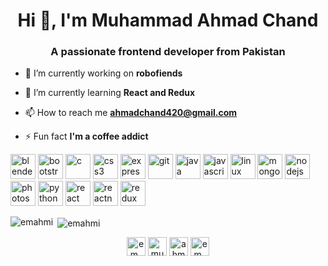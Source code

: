 <h1 align="center">Hi 👋, I'm Muhammad Ahmad Chand</h1>
<h3 align="center">A passionate frontend developer from Pakistan</h3>

- 🔭 I’m currently working on **robofiends**

- 🌱 I’m currently learning **React and Redux**

- 📫 How to reach me **ahmadchand420@gmail.com**

- ⚡ Fun fact **I'm a coffee addict**

<p align="left"><img src="https://download.blender.org/branding/community/blender_community_badge_white.svg" alt="blender" width="40" height="40"/> <img src="https://devicons.github.io/devicon/devicon.git/icons/bootstrap/bootstrap-plain.svg" alt="bootstrap" width="40" height="40"/> <img src="https://devicons.github.io/devicon/devicon.git/icons/c/c-original.svg" alt="c" width="40" height="40"/> <img src="https://devicons.github.io/devicon/devicon.git/icons/css3/css3-original-wordmark.svg" alt="css3" width="40" height="40"/> <img src="https://devicons.github.io/devicon/devicon.git/icons/express/express-original-wordmark.svg" alt="express" width="40" height="40"/> <img src="https://www.vectorlogo.zone/logos/git-scm/git-scm-icon.svg" alt="git" width="40" height="40"/> <img src="https://devicons.github.io/devicon/devicon.git/icons/java/java-original-wordmark.svg" alt="java" width="40" height="40"/> <img src="https://devicons.github.io/devicon/devicon.git/icons/javascript/javascript-original.svg" alt="javascript" width="40" height="40"/> <img src="https://devicons.github.io/devicon/devicon.git/icons/linux/linux-original.svg" alt="linux" width="40" height="40"/> <img src="https://devicons.github.io/devicon/devicon.git/icons/mongodb/mongodb-original-wordmark.svg" alt="mongodb" width="40" height="40"/> <img src="https://devicons.github.io/devicon/devicon.git/icons/nodejs/nodejs-original-wordmark.svg" alt="nodejs" width="40" height="40"/> <img src="https://devicons.github.io/devicon/devicon.git/icons/photoshop/photoshop-plain.svg" alt="photoshop" width="40" height="40"/> <img src="https://devicons.github.io/devicon/devicon.git/icons/python/python-original.svg" alt="python" width="40" height="40"/> <img src="https://devicons.github.io/devicon/devicon.git/icons/react/react-original-wordmark.svg" alt="react" width="40" height="40"/> <img src="https://reactnative.dev/img/header_logo.svg" alt="reactnative" width="40" height="40"/> <img src="https://devicons.github.io/devicon/devicon.git/icons/redux/redux-original.svg" alt="redux" width="40" height="40"/></p>

<p><img align="left" src="https://github-readme-stats.vercel.app/api/top-langs/?username=emahmi&layout=compact" alt="emahmi" /></p>

<p>&nbsp;<img align="center" src="https://github-readme-stats.vercel.app/api?username=emahmi&show_icons=true" alt="emahmi" /></p>

<p align="center">
<a href="https://twitter.com/em_ahmii" target="blank"><img align="center" src="https://cdn.jsdelivr.net/npm/simple-icons@3.0.1/icons/twitter.svg" alt="em_ahmii" height="30" width="30" /></a>
<a href="https://linkedin.com/in/muhammad-ahmad-chand-740923176" target="blank"><img align="center" src="https://cdn.jsdelivr.net/npm/simple-icons@3.0.1/icons/linkedin.svg" alt="muhammad-ahmad-chand-740923176" height="30" width="30" /></a>
<a href="https://fb.com/ahmad.chand.148" target="blank"><img align="center" src="https://cdn.jsdelivr.net/npm/simple-icons@3.0.1/icons/facebook.svg" alt="ahmad.chand.148" height="30" width="30" /></a>
<a href="https://instagram.com/em_ahmi" target="blank"><img align="center" src="https://cdn.jsdelivr.net/npm/simple-icons@3.0.1/icons/instagram.svg" alt="em_ahmi" height="30" width="30" /></a>
</p>
